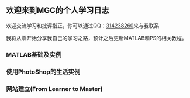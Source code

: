 ## 欢迎来到MGC的个人学习日志

欢迎交流学习和批评指正，你可以通过QQ：[314238260](http://wpa.qq.com/msgrd?v=3&uin=314238260&site=qq&menu=yes/)来与我联系

我将从零开始分享我自己的学习之路，预计之后更新MATLAB和PS的相关教程。

### MATLAB基础及实例
### 使用PhotoShop的生活实例
### 网站建立(From Learner to Master)
